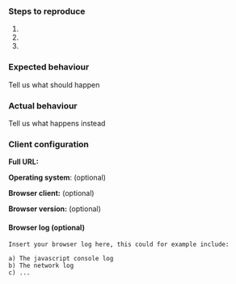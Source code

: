 <!--
Thanks for reporting issues back to Reklamacije.net! This is the issue tracker of Podnesi.Reklamacije.net, if you have any support question please check out http://podnesi.reklamacije.net/help

This is the bug tracker for the Alaveteli component.

To make it possible for us to help you please fill out below information carefully.
--> 
### Steps to reproduce

1.
2.
3.

### Expected behaviour
Tell us what should happen

### Actual behaviour
Tell us what happens instead

### Client configuration

**Full URL:**

**Operating system**: (optional)

**Browser client:** (optional)

**Browser version:** (optional)

#### Browser log (optional)
```
Insert your browser log here, this could for example include:

a) The javascript console log
b) The network log 
c) ...
```
